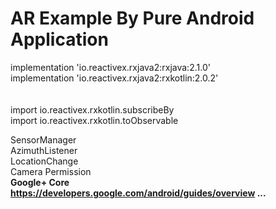 # AR Example By Pure Android Application   

  implementation 'io.reactivex.rxjava2:rxjava:2.1.0' <br>
  implementation 'io.reactivex.rxjava2:rxkotlin:2.0.2'<br>
  <br>
  <br>
  import io.reactivex.rxkotlin.subscribeBy<br>
  import io.reactivex.rxkotlin.toObservable<br>


  SensorManager <br>
  AzimuthListener <br>
  LocationChange<br>
  Camera Permission<br>
  <strong>Google+ Core<br> <https://developers.google.com/android/guides/overview>
  ...
